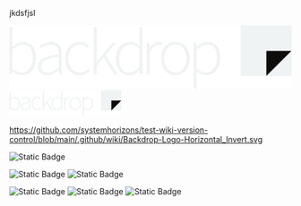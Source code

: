 jkdsfjsl

![Alt text](./Backdrop-Logo-Horizontal_Invert.svg)
<img src="./Backdrop-Logo-Horizontal_Invert.svg" width=200, height=auto>

https://github.com/systemhorizons/test-wiki-version-control/blob/main/.github/wiki/Backdrop-Logo-Horizontal_Invert.svg


![Static Badge](https://img.shields.io/badge/php%20compatibility-8.2%20%7c%208.1%20%7c%208.0%20%7c%207.4-blue?logo=php&logoColor=white)

![Static Badge](https://img.shields.io/badge/os%20compatibility-linux%20%7C%20macOS-blue?logo=linux&logoColor=white)
![Static Badge](https://img.shields.io/badge/os%20compatibility-linux%20%7C%20macOS-blue)

![Static Badge](https://img.shields.io/badge/os%20compatibility-555555?style=flat-square)
![Static Badge](https://img.shields.io/badge/linux-blue?logo=linux&logoColor=white&style=flat-square)
![Static Badge](https://img.shields.io/badge/macOS-blue?logo=apple&logoColor=white&style=flat-square)
